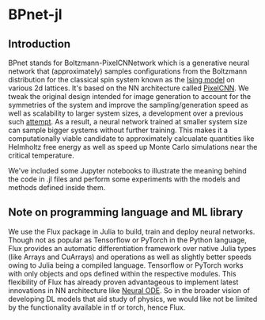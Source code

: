 # BPnet-jl
## Introduction
BPnet stands for Boltzmann-PixelCNNetwork which is a generative neural network that (approximately) samples configurations from the Boltzmann distribution for the classical spin system known as the [Ising model](https://en.wikipedia.org/wiki/Ising_model) on various 2d lattices. It's based on the NN architecture called [PixelCNN](https://arxiv.org/abs/1606.05328). We tweak the original design intended for image generation to account for the symmetries of the system and improve the sampling/generation speed as well as scalability to larger system sizes, a development over a previous such [attempt](https://journals.aps.org/prl/abstract/10.1103/PhysRevLett.122.080602). As a result, a neural network trained at smaller system size can sample bigger systems without further training. This makes it a computationally viable candidate to approximately calcualate quantities like Helmholtz free energy as well as speed up Monte Carlo simulations near the critical temperature.

We've included some Jupyter notebooks to illustrate the meaning behind the code in .jl files and perform some experiments with the models and methods defined inside them.

## Note on programming language and ML library
We use the Flux package in Julia to build, train and deploy neural networks. Though not as popular as Tensorflow or PyTorch in the Python language, Flux provides an automatic differentiation framework over native Julia types (like Arrays and CuArrays) and operations as well as slightly better speeds owing to Julia being a compiled language. Tensorflow or PyTorch works with only objects and ops defined within the respective modules. This flexibility of Flux has already proven advantageous to implement latest innovations in NN architecture like [Neural ODE](https://julialang.org/blog/2019/01/fluxdiffeq/). So in the broader vision of developing DL models that aid study of physics, we would like not be limited by the functionality available in tf or torch, hence Flux.
